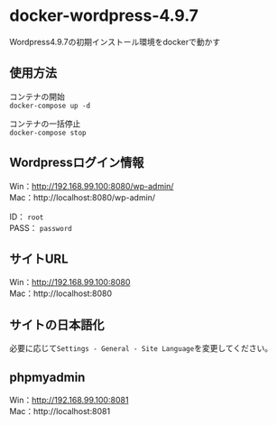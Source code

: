# docker-wordpress-4.9.7
Wordpress4.9.7の初期インストール環境をdockerで動かす

## 使用方法
コンテナの開始  
`docker-compose up -d`  

コンテナの一括停止  
`docker-compose stop`  

## Wordpressログイン情報
Win：http://192.168.99.100:8080/wp-admin/  
Mac：http://localhost:8080/wp-admin/  

ID： `root`  
PASS： `password`  

## サイトURL
Win：http://192.168.99.100:8080  
Mac：http://localhost:8080  

## サイトの日本語化
必要に応じて`Settings - General - Site Language`を変更してください。  

## phpmyadmin
Win：http://192.168.99.100:8081  
Mac：http://localhost:8081  


